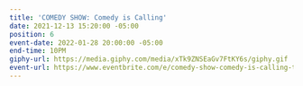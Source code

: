 ```yaml
---
title: 'COMEDY SHOW: Comedy is Calling'
date: 2021-12-13 15:20:00 -05:00
position: 6
event-date: 2022-01-28 20:00:00 -05:00
end-time: 10PM
giphy-url: https://media.giphy.com/media/xTk9ZNSEaGv7FtKY6s/giphy.gif
event-url: https://www.eventbrite.com/e/comedy-show-comedy-is-calling-tickets-227259397977
---
```


